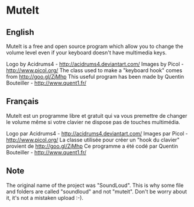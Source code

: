 # MuteIt
## English
MuteIt is a free and open source program which allow you to change the volume level even if your keyboard doesn't have multimedia keys.

Logo by Acidrums4 - http://acidrums4.deviantart.com/ 
Images by Picol - http://www.picol.org/
The class used to make a "keyboard hook" comes from http://goo.gl/ZjMhp
This useful program has been made by Quentin Bouteiller - http://www.quent1.fr/
## Français
MuteIt est un programme libre et gratuit qui va vous premettre de changer le volume même si votre clavier ne dispose pas de touches multimédia.

Logo par Acidrums4 - http://acidrums4.deviantart.com/ 
Images par Picol - http://www.picol.org/
La classe utilisée pour créer un "hook du clavier" provient de http://goo.gl/ZjMhp
Ce programme a été codé par Quentin Bouteiller - http://www.quent1.fr/
## Note
The original name of the project was "SoundLoud". This is why some file and folders are called "soundloud" and not "muteit". Don't be worry about it, it's not a mistaken upload :-).
